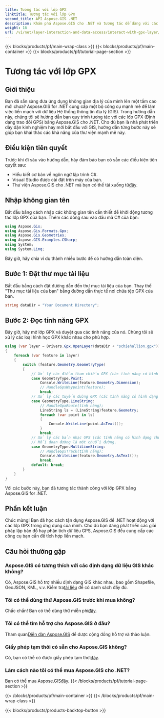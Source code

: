 ```yaml
---
title: Tương tác với lớp GPX
linktitle: Tương tác với lớp GPX
second_title: API Aspose.GIS .NET
description: Khám phá Aspose.GIS cho .NET và tương tác dễ dàng với các lớp GPX. Tải xuống thư viện, dùng thử miễn phí và nâng cao các ứng dụng không gian địa lý của bạn!
weight: 16
url: /vi/net/layer-interaction-and-data-access/interact-with-gpx-layer/
---
```


{{< blocks/products/pf/main-wrap-class >}}
{{< blocks/products/pf/main-container >}}
{{< blocks/products/pf/tutorial-page-section >}}

# Tương tác với lớp GPX

## Giới thiệu
Bạn đã sẵn sàng đưa ứng dụng không gian địa lý của mình lên một tầm cao mới chưa? Aspose.GIS for .NET cung cấp một bộ công cụ mạnh mẽ để làm việc liền mạch với dữ liệu Hệ thống thông tin địa lý (GIS). Trong hướng dẫn này, chúng tôi sẽ hướng dẫn bạn quy trình tương tác với các lớp GPX (Định dạng trao đổi GPS) bằng Aspose.GIS cho .NET. Cho dù bạn là nhà phát triển dày dặn kinh nghiệm hay mới bắt đầu với GIS, hướng dẫn từng bước này sẽ giúp bạn khai thác các khả năng của thư viện mạnh mẽ này.
## Điều kiện tiên quyết
Trước khi đi sâu vào hướng dẫn, hãy đảm bảo bạn có sẵn các điều kiện tiên quyết sau:
- Hiểu biết cơ bản về ngôn ngữ lập trình C#.
- Visual Studio được cài đặt trên máy của bạn.
-  Thư viện Aspose.GIS cho .NET mà bạn có thể tải xuống từ[đây](https://releases.aspose.com/gis/net/).
## Nhập không gian tên
Bắt đầu bằng cách nhập các không gian tên cần thiết để khởi động tương tác lớp GPX của bạn. Thêm các dòng sau vào đầu mã C# của bạn:
```csharp
using Aspose.Gis;
using Aspose.Gis.Formats.Gpx;
using Aspose.Gis.Geometries;
using Aspose.GIS.Examples.CSharp;
using System;
using System.Linq;
```
Bây giờ, hãy chia ví dụ thành nhiều bước để có hướng dẫn toàn diện.
## Bước 1: Đặt thư mục tài liệu
Bắt đầu bằng cách đặt đường dẫn đến thư mục tài liệu của bạn. Thay thế "Thư mục tài liệu của bạn" bằng đường dẫn thực tế nơi chứa tệp GPX của bạn.
```csharp
string dataDir = "Your Document Directory";
```
## Bước 2: Đọc tính năng GPX
Bây giờ, hãy mở lớp GPX và duyệt qua các tính năng của nó. Chúng tôi sẽ xử lý các loại hình học GPX khác nhau cho phù hợp.
```csharp
using (var layer = Drivers.Gpx.OpenLayer(dataDir + "schiehallion.gpx"))
{
    foreach (var feature in layer)
    {
        switch (feature.Geometry.GeometryType)
        {
            // Xử lý các điểm tham chiếu GPX (các tính năng có hình dạng điểm).
            case GeometryType.Point:
                Console.WriteLine(feature.Geometry.Dimension);
                // HandleGpxWaypoint(feature);
                break;
            // Xử lý các tuyến đường GPX (các tính năng có hình dạng chuỗi đường).
            case GeometryType.LineString:
                // HandleGpxRoute(tính năng);
                LineString ls = (LineString)feature.Geometry;
                foreach (var point in ls)
                {
                    Console.WriteLine(point.AsText());
                }
                break;
            // Xử lý các bản nhạc GPX (các tính năng có hình dạng chuỗi nhiều dòng).
            // Mỗi đoạn đường là một chuỗi đường.
            case GeometryType.MultiLineString:
                // HandleGpxTrack(tính năng);
                Console.WriteLine(feature.Geometry.AsText());
                break;
            default: break;
        }
    }
}
```
Với các bước này, bạn đã tương tác thành công với lớp GPX bằng Aspose.GIS for .NET.
## Phần kết luận
Chúc mừng! Bạn đã học cách tận dụng Aspose.GIS để .NET hoạt động với các lớp GPX trong ứng dụng của mình. Cho dù bạn đang phát triển các giải pháp lập bản đồ hay phân tích dữ liệu GPS, Aspose.GIS đều cung cấp các công cụ bạn cần để tích hợp liền mạch.
## Câu hỏi thường gặp
### Aspose.GIS có tương thích với các định dạng dữ liệu GIS khác không?
 Có, Aspose.GIS hỗ trợ nhiều định dạng GIS khác nhau, bao gồm Shapefile, GeoJSON, KML, v.v. Kiểm tra[tài liệu](https://reference.aspose.com/gis/net/) để có danh sách đầy đủ.
### Tôi có thể dùng thử Aspose.GIS trước khi mua không?
 Chắc chắn! Bạn có thể dùng thử miễn phí[đây](https://releases.aspose.com/).
### Tôi có thể tìm hỗ trợ cho Aspose.GIS ở đâu?
 Tham quan[Diễn đàn Aspose.GIS](https://forum.aspose.com/c/gis/33) để được cộng đồng hỗ trợ và thảo luận.
### Giấy phép tạm thời có sẵn cho Aspose.GIS không?
 Có, bạn có thể có được giấy phép tạm thời[đây](https://purchase.aspose.com/temporary-license/).
### Làm cách nào tôi có thể mua Aspose.GIS cho .NET?
 Bạn có thể mua Aspose.GIS[đây](https://purchase.aspose.com/buy).
{{< /blocks/products/pf/tutorial-page-section >}}

{{< /blocks/products/pf/main-container >}}
{{< /blocks/products/pf/main-wrap-class >}}

{{< blocks/products/products-backtop-button >}}
